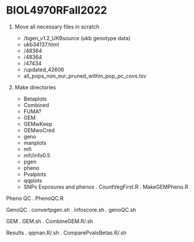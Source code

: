 # BIOL4970RFall2022

1. Move all necessary files in scratch
    - /bgen_v1.2_UKBsource (ukb genotype data)
    - ukb34137.html
    - /48364
    - /48364
    - /47434
    - /updated_42606
    - all_pops_non_eur_pruned_within_pop_pc_covs.tsv
    
2. Make directories
    - Betaplots
    - Combined
    - FUMA?
    - GEM
    - GEMwKeep
    - GEMwoCred
    - geno
    - manplots
    - mfi
    - mfi/info0.5
    - pgen
    - pheno
    - Pvalplots
    - qqplots
    - SNPs
Exposures and phenos
. CountVegFirst.R
. MakeGEMPheno.R

Pheno QC
. PhenoQC.R

GenoQC
. convertpgen.sh
. infoscore.sh
. genoQC.sh

GEM
. GEM.sh
. CombineGEM.R/.sh

Results
. qqman.R/.sh
. ComparePvalsBetas.R/.sh
